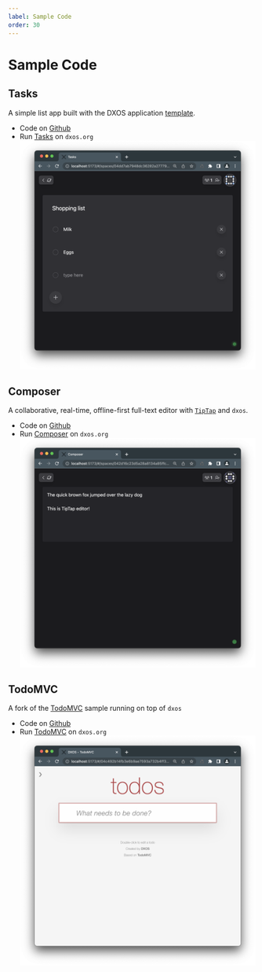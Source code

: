 ```yaml
---
label: Sample Code
order: 30
---
```


# Sample Code

## Tasks

A simple list app built with the DXOS application [template](./cli/app-templates).

*   Code on [Github](https://github.com/dxos/dxos/tree/main/packages/apps/tasks-app)
*   Run [Tasks](http://tasks.dxos.org) on `dxos.org`
    ![tasks-app](../assets/images/tasks-app.png)

## Composer

A collaborative, real-time, offline-first full-text editor with [`TipTap`](https://tiptap.dev/) and `dxos`.

*   Code on [Github](https://github.com/dxos/dxos/tree/main/packages/apps/composer-app)
*   Run [Composer](http://composer.dxos.org) on `dxos.org`
    ![composer-app](../assets/images/composer-app.png)

## TodoMVC

A fork of the [TodoMVC](https://todomvc.com/) sample running on top of `dxos`

*   Code on [Github](https://github.com/dxos/dxos/tree/main/packages/apps/todomvc)
*   Run [TodoMVC](http://todomvc.kube.dxos.org) on `dxos.org`
    ![todomvc-dxos](../assets/images/todomvc.png)
